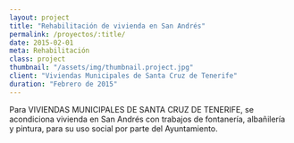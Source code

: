 ```yaml
---
layout: project
title: "Rehabilitación de vivienda en San Andrés"
permalink: /proyectos/:title/
date: 2015-02-01
meta: Rehabilitación
class: project
thumbnail: "/assets/img/thumbnail.project.jpg"
client: "Viviendas Municipales de Santa Cruz de Tenerife"
duration: "Febrero de 2015"
---
```


Para VIVIENDAS MUNICIPALES DE SANTA CRUZ DE TENERIFE, se acondiciona vivienda en San Andrés con trabajos de fontanería, albañilería y pintura, para su uso social por parte del Ayuntamiento.
